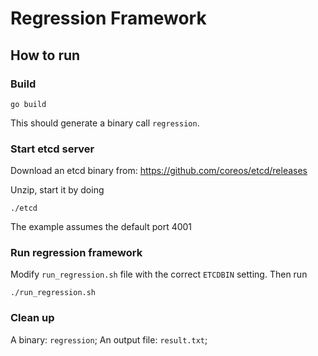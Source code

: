 Regression Framework
======

How to run
------

### Build
```
go build
```
This should generate a binary call `regression`.

### Start etcd server

Download an etcd binary from:
https://github.com/coreos/etcd/releases

Unzip, start it by doing
```
./etcd
```

The example assumes the default port 4001

### Run regression framework

Modify `run_regression.sh` file with the correct `ETCDBIN` setting. Then run

```
./run_regression.sh
```

### Clean up
A binary: `regression`;
An output file: `result.txt`;
